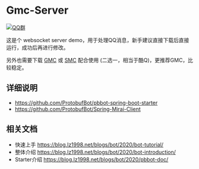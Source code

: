 # Gmc-Server

[![QQ群](https://img.shields.io/static/v1?label=QQ%E7%BE%A4&message=335783090&color=blue)](https://jq.qq.com/?_wv=1027&k=B7Of3GMZ)

这是个 websocket server demo，用于处理QQ消息，新手建议直接下载后直接运行，成功后再进行修改。

另外也需要下载 [GMC](https://github.com/ProtobufBot/Go-Mirai-Client/releases) 或 [SMC](https://github.com/ProtobufBot/Spring-Mirai-Client/releases)  配合使用 (二选一，相当于酷Q)，更推荐GMC，比较稳定。

## 详细说明

- https://github.com/ProtobufBot/pbbot-spring-boot-starter
- https://github.com/ProtobufBot/Spring-Mirai-Client

## 相关文档

- 快速上手 https://blog.lz1998.net/blogs/bot/2020/bot-tutorial/
- 整体介绍 https://blog.lz1998.net/blogs/bot/2020/bot-introduction/
- Starter介绍 https://blog.lz1998.net/blogs/bot/2020/pbbot-doc/

